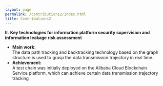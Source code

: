 ```yaml
---
layout: page
permalink: /contributions2/index.html
title: Contributions2
---
```


**II.** **Key technologies for information platform security supervision and information leakage risk assessment**

- **Main work:** <br>The data path tracking and backtracking technology based on the graph structure is used to grasp the data transmission trajectory in real time.<br>
- **Achievement:** <br>A test chain was initially deployed on the Alibaba Cloud Blockchain Service platform, which can achieve certain data transmission trajectory tracking<br>

